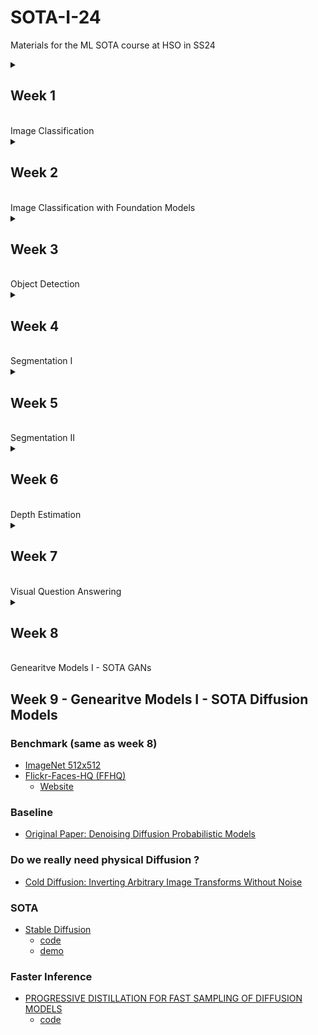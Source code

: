 # SOTA-I-24
Materials for the ML SOTA course at HSO in SS24

<details>
<summary> <H2> Week 1 </H2><BR>
Image Classification
</summary>

* BOARD: [https://zoom-x.de/wb/doc/e0_IXOFrS7S3y4Q-Td-APA](https://zoom-x.de/wb/doc/e0_IXOFrS7S3y4Q-Td-APA)


### SotA Links + Materials
* [arxiv.org Preprints](https://arxiv.org/)
    * [Arxiv tag](https://arxivtag.com/)
    * [DL Monitor](https://deeplearn.org/)   
* [Scholar Inbox](https://www.scholar-inbox.com/)
* [AK on Twitter](https://twitter.com/_akhaliq)
* [Papers with Code](https://paperswithcode.com/sota)
* [Hugging Face](https://huggingface.co/models)
* [Zotero](https://www.zotero.org/)

### Image Classification
#### Benchmarks
* [ImageNet](https://paperswithcode.com/sota/image-classification-on-imagenet)
* [ImageNet100](https://paperswithcode.com/sota/image-classification-on-imagenet-100)
*  ...
  
#### Baseline Models
* ResNet
   * [paper](https://www.cv-foundation.org/openaccess/content_cvpr_2016/papers/He_Deep_Residual_Learning_CVPR_2016_paper.pdf)
   * [code](https://github.com/pytorch/vision/blob/main/torchvision/models/resnet.py)
* Transformer
   * [paper](https://openreview.net/pdf?id=YicbFdNTTy)
   * [code](https://github.com/lucidrains/vit-pytorch) 

#### SOTA CNN
* [ConvNext v2](https://openaccess.thecvf.com/content/CVPR2023/papers/Woo_ConvNeXt_V2_Co-Designing_and_Scaling_ConvNets_With_Masked_Autoencoders_CVPR_2023_paper.pdf)
   * [code](https://github.com/facebookresearch/ConvNeXt-V2)
   * [ConvNext v1](https://openaccess.thecvf.com/content/CVPR2022/papers/Liu_A_ConvNet_for_the_2020s_CVPR_2022_paper.pdf)

#### SOTA Transformer
* [Swin v2](https://openaccess.thecvf.com/content/CVPR2022/papers/Liu_Swin_Transformer_V2_Scaling_Up_Capacity_and_Resolution_CVPR_2022_paper.pdf)
   * [code](https://github.com/microsoft/Swin-Transformer) 

#### Leader Board
* [OmniVec](https://openaccess.thecvf.com/content/WACV2024/papers/Srivastava_OmniVec_Learning_Robust_Representations_With_Cross_Modal_Sharing_WACV_2024_paper.pdf)

</details>
<details>
<summary> <H2> Week 2 </H2><BR>
Image Classification with Foundation Models
</summary>

### Backbones
* [ConvNext v2](https://openaccess.thecvf.com/content/CVPR2023/papers/Woo_ConvNeXt_V2_Co-Designing_and_Scaling_ConvNets_With_Masked_Autoencoders_CVPR_2023_paper.pdf)
   * [code](https://github.com/facebookresearch/ConvNeXt-V2) 
* [Clipp V2](https://arxiv.org/pdf/2306.15658.pdf)
   * [code](https://github.com/UCSC-VLAA/CLIPA)
   * [CLIP v1 paper](https://arxiv.org/pdf/2103.00020.pdf)
* [Dino V2](https://arxiv.org/pdf/2304.07193.pdf)
   * [code](https://github.com/facebookresearch/dinov2)
   * [DINO V1 paper](https://arxiv.org/pdf/2104.14294.pdf)

### Self-Supervised 
* [Masked AutoEncoder](https://arxiv.org/pdf/2111.06377.pdf)

### SOTA FM Classification
* [Battle of the Backbones](https://openreview.net/pdf?id=1yOnfDpkVe)
   * [code](https://github.com/hsouri/Battle-of-the-Backbones)
* [ConvNet vs Transformer, Supervised vs CLIP: Beyond ImageNet Accuracy](https://arxiv.org/pdf/2311.09215.pdf)
   * [code](https://github.com/kirill-vish/Beyond-INet) 

</details>
<details>
<summary> <H2> Week 3 </H2><BR>
Object Detection
</summary>

### Classic Methods
* [Hough Forests](https://citeseerx.ist.psu.edu/document?repid=rep1&type=pdf&doi=99582ce8439dce17d9d6f74eb54fc5c89dbe06d9)
* [Deformable Part Models](https://cs.brown.edu/people/pfelzens/papers/lsvm-pami.pdf)

### Yolo 
* [Yolo V1](https://openaccess.thecvf.com/content_cvpr_2016/papers/Redmon_You_Only_Look_CVPR_2016_paper.pdf)
   * [original DarkNet code](https://github.com/pjreddie/darknet)
   * [Pytorch code (not official)](https://github.com/tanjeffreyz/yolo-v1)    
* Yolo V8 has no paper! -> just a GitHub page 
   * [code](https://github.com/ultralytics/ultralytics)
* [Yolo V1 to V8 overview](https://arxiv.org/pdf/2304.00501.pdf)

### SOTA 
* [Benchmark: MSCoco](https://paperswithcode.com/sota/object-detection-on-coco-minival)
* [SOTA paper: DETRs with Collaborative Hybrid Assignments Training](https://openaccess.thecvf.com/content/ICCV2023/papers/Zong_DETRs_with_Collaborative_Hybrid_Assignments_Training_ICCV_2023_paper.pdf)
   * [code](https://github.com/Sense-X/Co-DETR)
   * [background: DETR paper](https://arxiv.org/pdf/2005.12872.pdf)
   * [background: Faster-R-CNN paper](https://arxiv.org/pdf/1506.01497.pdf)
 
</details>

<details>
<summary> <H2> Week 4 </H2><BR>
Segmentation I
</summary>

### Benchmarks
* [MS-COCO](https://paperswithcode.com/sota/instance-segmentation-on-coco)
     * [website](https://cocodataset.org/#home)
* [CityScapes](https://paperswithcode.com/sota/semantic-segmentation-on-cityscapes)
     * [website](https://www.cityscapes-dataset.com/dataset-overview/)

### Baseline Model
* [U-Net](https://arxiv.org/pdf/1505.04597v1.pdf)
     * [PyTorch Code](https://github.com/milesial/Pytorch-UNet)
     * [Annotated Code](https://nn.labml.ai/unet/index.html)

### SOTA
* [#1 MS-COCO: EVA: Exploring the Limits of Masked Visual Representation Learning at Scale](https://openaccess.thecvf.com/content/CVPR2023/papers/Fang_EVA_Exploring_the_Limits_of_Masked_Visual_Representation_Learning_at_CVPR_2023_paper.pdf)
     * [code](https://github.com/baaivision/EVA/tree/master/EVA-01)
* [#3 ScityScapes: InternImage: Exploring Large-Scale Vision Foundation Models with
Deformable Convolutions](https://openaccess.thecvf.com/content/CVPR2023/papers/Wang_InternImage_Exploring_Large-Scale_Vision_Foundation_Models_With_Deformable_Convolutions_CVPR_2023_paper.pdf)
     * [code](https://github.com/OpenGVLab/InternImage)


</details>
<details>
<summary> <H2> Week 5 </H2><BR>
Segmentation II
</summary>

### SOTA
* [Segment Anything (SAM)](https://arxiv.org/pdf/2304.02643.pdf)
     * [code](https://github.com/facebookresearch/segment-anything)
     * [Demo](https://segment-anything.com/demo)
     * [Colab Tutorial](https://colab.research.google.com/github/roboflow-ai/notebooks/blob/main/notebooks/how-to-segment-anything-with-sam.ipynb)    
* [Segment Everything Everywhere All at Once (SEEM)](https://openreview.net/pdf?id=UHBrWeFWlL)
     * [code](https://github.com/UX-Decoder/Segment-Everything-Everywhere-All-At-Once)
* [Segment Like Me (Slime)](https://arxiv.org/pdf/2309.03179.pdf)
     * [code](https://github.com/aliasgharkhani/SLiMe)
     * [Colab Demo](https://colab.research.google.com/drive/1fpKx6b2hQGEx1GK269vOw_sKeV9Rpnuj?usp=sharing)

</details>

<details>
<summary> <H2> Week 6 </H2><BR>
Depth Estimation 
</summary>
   
### Overview


### Benchmark Monocular
* [NYU-v2 leaderboard](https://paperswithcode.com/sota/monocular-depth-estimation-on-nyu-depth-v2)
* [NYU-v2 website](https://cs.nyu.edu/~fergus/datasets/nyu_depth_v2.html)

### SOTA Monocular
* [Depth Anything](https://arxiv.org/pdf/2401.10891v2.pdf)
   * [code](https://depth-anything.github.io/) 
* [UniDepth - CVPR '24 + NYU-v2 #1](https://arxiv.org/pdf/2403.18913v1.pdf)
   * [code](https://github.com/lpiccinelli-eth/unidepth)    

</details>
<details>
<summary> <H2> Week 7 </H2><BR>
 Visual Question Answering 
</summary>

### Benchmark
* [VQA v2](https://visualqa.org/)
   * [VQA paper](https://arxiv.org/pdf/1505.00468)
   * [VQU v2 paper](https://openaccess.thecvf.com/content_cvpr_2017/papers/Goyal_Making_the_v_CVPR_2017_paper.pdf)
   * [Papers with Coder Leaderboard](https://paperswithcode.com/sota/visual-question-answering-on-vqa-v2-test-dev)
 
### SOTA Paper
* [PALI: A JOINTLY-SCALED MULTILINGUAL LANGUAGE-IMAGE MODEL](https://openreview.net/pdf?id=mWVoBz4W0u)
   * [code](https://github.com/kyegomez/PALI) 
* [Image as a Foreign Language: BEiT Pretraining for All Vision and Vision-Language Tasks ](https://openaccess.thecvf.com/content/CVPR2023/papers/Wang_Image_as_a_Foreign_Language_BEiT_Pretraining_for_Vision_and_CVPR_2023_paper)
   * [code](https://github.com/microsoft/unilm/tree/master/beit3)
   * [BEiT v1](https://openreview.net/pdf?id=p-BhZSz59o4)
   * [BERT: Pre-training of Deep Bidirectional Transformers for Language Understanding](https://arxiv.org/pdf/1810.04805)


</details>
<details>
<summary> <H2> Week 8 </H2><BR>
Genearitve Models I - SOTA GANs 
</summary>

### Benchmark
* [ImageNet 512x512](https://paperswithcode.com/sota/image-generation-on-imagenet-512x512)
* [Flickr-Faces-HQ (FFHQ)](https://paperswithcode.com/sota/image-generation-on-ffhq-256-x-256)
   * [Website](https://github.com/NVlabs/ffhq-dataset) 
#### FID Score
* [Paper](https://proceedings.neurips.cc/paper_files/paper/2017/file/8a1d694707eb0fefe65871369074926d-Paper.pdf)
* [Problems with FID](https://openreview.net/pdf?id=mLG96UpmbYz)  

### GAN overview
* [2024 Overview paper](https://iopscience.iop.org/article/10.1088/2632-2153/ad1f77/pdf)
  
### GAN SOTA
* [StyleGAN v2](https://www.ecva.net/papers/eccv_2020/papers_ECCV/papers/123670171.pdf)
   * [code](https://github.com/EvgenyKashin/stylegan2-distillation)
   * [StyleGAN v1](https://arxiv.org/pdf/1812.04948)
* [SAN](https://arxiv.org/pdf/2301.12811v4)
   * [code](https://github.com/sony/san)

</details>

## Week 9 - Genearitve Models I - SOTA Diffusion Models

### Benchmark (same as week 8)
* [ImageNet 512x512](https://paperswithcode.com/sota/image-generation-on-imagenet-512x512)
* [Flickr-Faces-HQ (FFHQ)](https://paperswithcode.com/sota/image-generation-on-ffhq-256-x-256)
   * [Website](https://github.com/NVlabs/ffhq-dataset) 

### Baseline
* [Original Paper: Denoising Diffusion Probabilistic Models](https://arxiv.org/pdf/2006.11239v2)
  
### Do we really need physical Diffusion ?
* [Cold Diffusion: Inverting Arbitrary Image Transforms Without Noise](https://openreview.net/pdf?id=slHNW9yRie0)

### SOTA
* [Stable Diffusion](https://openaccess.thecvf.com/content/CVPR2022/papers/Rombach_High-Resolution_Image_Synthesis_With_Latent_Diffusion_Models_CVPR_2022_paper.pdf)
   * [code](https://github.com/CompVis/stable-diffusion)
   * [demo](https://huggingface.co/spaces/stabilityai/stable-diffusion)

### Faster Inference
* [PROGRESSIVE DISTILLATION FOR FAST SAMPLING OF DIFFUSION MODELS](https://arxiv.org/pdf/2202.00512v2)
   * [code](https://github.com/lucidrains/imagen-pytorch) 

